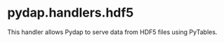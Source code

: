 pydap.handlers.hdf5
===================

This handler allows Pydap to serve data from HDF5 files using PyTables.
